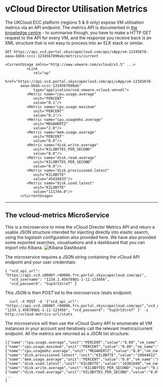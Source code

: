 vCloud Director Utilisation Metrics
============
The UKCloud ECC platform (regions 5 & 6 only) expose VM utilisation metrics via an API endpoint. The metrics API is documented in [the knowledge centre](https://portal.skyscapecloud.com/support/knowledge_centre/964d37e0-0dfe-45a6-ae8d-733144e78d3e) - to summarise though, you have to make a HTTP GET request to the API for every VM, and the response you receive back is an XML structure that is not easy to process into an ELK stack or similar.
``` shell
GET https://api.vcd.portal.skyscapecloud.com/api/vApp/vm-12345678-aaaa-bbbb-cccc-1234567890ab/metrics/current

<CurrentUsage xmlns="http://www.vmware.com/vcloud/v1.5" ...>
          <Link
             rel="up"
             href="https://api.vcd.portal.skyscapecloud.com/api/vApp/vm-12345678-
       aaaa-bbbb-cccc-1234567890ab"
             type="application/vnd.vmware.vcloud.vm+xml">
          <Metric name="cpu.usage.average"
             unit="PERCENT"
             value="0.1"/>
          <Metric name="cpu.usage.maximum"
             unit="PERCENT"
             value="0.1"/>
          <Metric name="cpu.usagemhz.average"
             unit="MEGAHERTZ"
             value="2.0"/>
          <Metric name="mem.usage.average"
             unit="PERCENT"
             value="0.0"/>
          <Metric name="disk.write.average"
             unit="KILOBYTES_PER_SECOND"
             value="0.0"/>
          <Metric name="disk.read.average"
             unit="KILOBYTES_PER_SECOND"
             value="0.0"/>
          <Metric name="disk.provisioned.latest"
             unit="KILOBYTE"
             value="45410433"/>
          <Metric name="disk.used.latest"
             unit="KILOBYTE"
             value="111744.0"/>
       </CurrentUsage>
```


----------

The vcloud-metrics MicroService
-------------------------------
This is a microservice to mine the vCloud Director Metrics API and return a usable JSON structure intended for injecting directly into elastic search, using the logstash configuration also provided here. We have also provided some exported searches, visualisations and a dashboard that you can import into Kibana.
![Kibana Dashboard](raw/master/images/dashoard.png)

The microservice requires a JSON string containing the vCloud API endpoint and your user credentials:

```
{ "vcd_api_url": "https://api.vcd.z0000f.r00006.frn.portal.skyscapecloud.com/api",
  "vcd_username": "1234.1.456789@1-1-11-123456",
  "vcd_password": "Sup3rS3creT" }
```

This JSON is then POST'ed to the microservice /stats endpoint:

```
  curl -X POST -d '{"vcd_api_url": "https://api.vcd.z0000f.r00006.frn.portal.skyscapecloud.com/api","vcd_username": "1234.1.456789@1-1-11-123456", "vcd_password": "Sup3rS3creT" }' -i http://vcloud-metrics-url/stats
```

The microservice will then use the vCloud Query API to enumerate all VM instances in your account and iteratively call the relevant /metrics/current endpoint. All the metrics are returned as a JSON list structure:

```
[{"name":"cpu.usage.average","unit":"PERCENT","value":"0.09","vm_name":"node02.devops.ukcloud.com"},
{"name":"cpu.usage.maximum","unit":"PERCENT","value":"0.09","vm_name":"node02.devops.ukcloud.com"},
{"name":"cpu.usagemhz.average","unit":"MEGAHERTZ","value":"8.0","vm_name":"node02.devops.ukcloud.com"},
{"name":"disk.provisioned.latest","unit":"KILOBYTE","value":"19044612","vm_name":"node02.devops.ukcloud.com"},
{"name":"mem.usage.average","unit":"PERCENT","value":"0.0","vm_name":"node02.devops.ukcloud.com"},
{"name":"disk.used.latest","unit":"KILOBYTE","value":"10301699","vm_name":"node02.devops.ukcloud.com"},
{"name":"disk.write.average","unit":"KILOBYTES_PER_SECOND","value":"0.0","vm_name":"node02.devops.ukcloud.com"},
{"name":"disk.read.average","unit":"KILOBYTES_PER_SECOND","value":"0.0","vm_name":"node02.devops.ukcloud.com"},
...
]
```